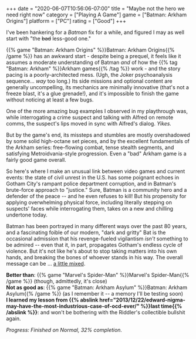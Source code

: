 +++
date = "2020-06-07T10:56:06-07:00"
title = "Maybe not the hero we need right now"
category = ["Playing A Game"]
game = ["Batman: Arkham Origins"]
platform = ["PC"]
rating = ["Good"]
+++

I've been hankering for a <i>Batman</i> fix for a while, and figured I may as well start with "the <s>bad</s> less-good one."

{{% game "Batman: Arkham Origins" %}}Batman: Arkham Origins{{% /game %}} has an awkward start - despite being a prequel, it feels like it assumes a moderate understanding of Batman <i>and</i> of how the {{% tag "Batman: Arkham" %}}Arkham games{{% /tag %}} work - and the story pacing is a poorly-architected mess.  (Ugh, the Joker psychoanalysis sequence... <i>way</i> too long.)  Its side missions and optional content are generally uncompelling, its mechanics are minimally innovative (that's not a freeze blast, it's a glue grenade!), and it's impossible to finish the game without noticing at least a few bugs.

One of the more amazing bug examples I observed in my playthrough was, while interrogating a crime suspect and talking with Alfred on remote comms, the suspect's lips moved in sync with Alfred's dialog.  <i>Yikes.</i>

But by the game's end, its missteps and stumbles are mostly overshadowed by some solid high-octane set pieces, and by the excellent fundamentals of the Arkham series: free-flowing combat, tense stealth segments, and satisfying Metroidvania-style progression.  Even a "bad" Arkham game is a fairly good game overall.

So here's where I make an unusual link between video games and current events: the state of civil unrest in the U.S. has some poignant echoes in Gotham City's rampant police department corruption, and in Batman's brute-force approach to "justice."  Sure, Batman is a community hero and a defender of the peace -- and he even refuses to kill!  But his propensity for applying overwhelming physical force, including literally stepping on suspects' faces while interrogating them, takes on a new and chilling undertone today.

Batman has been portrayed in many different ways over the past 80 years, and a fascinating foible of our modern, "dark and gritty" Bat is the occasional admission that his revenge-fueled vigilantism <i>isn't</i> something to be admired -- even that it, in part, propagates Gotham's endless cycle of violence.  But it's not like he's about to stop taking matters into his own hands, and breaking the bones of whoever stands in his way.  The overall message can be ... <a href="https://dcau.fandom.com/wiki/Trial">a little mixed</a>.

<b>Better than</b>: {{% game "Marvel's Spider-Man" %}}Marvel's Spider-Man{{% /game %}} (though, admittedly, it's close)  
<b>Not as good as</b>: {{% game "Batman: Arkham Asylum" %}}Batman: Arkham Asylum{{% /game %}} (as I remember it -- a memory I'll be testing soon)  
<b>I learned my lesson from {{% abslink href="2013/12/22/edward-nigma-may-have-the-most-industrious-case-of-ocd-ever/" %}}last time{{% /abslink %}}</b>: and won't be bothering with the Riddler's collectible bullshit again.

<i>Progress: Finished on Normal, 32% completion.</i>
